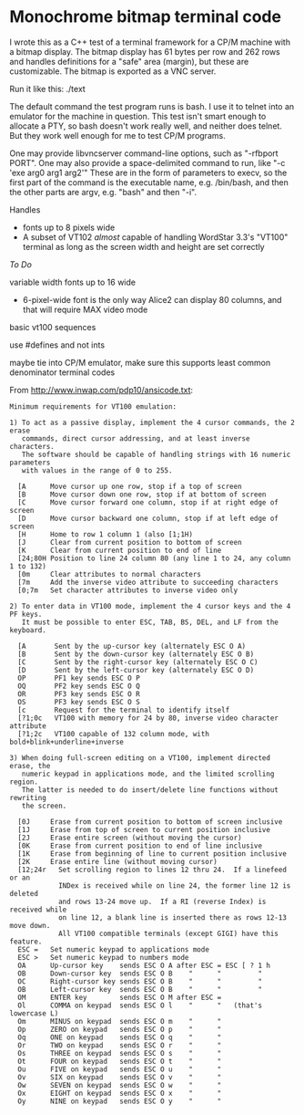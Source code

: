 # Monochrome bitmap terminal code

I wrote this as a C++ test of a terminal framework for a CP/M machine
with a bitmap display.  The bitmap display has 61 bytes per row and
262 rows and handles definitions for a "safe" area (margin), but these
are customizable.  The bitmap is exported as a VNC server.

Run it like this:
    ./text

The default command the test program runs is bash.  I use it to telnet
into an emulator for the machine in question.  This test isn't smart
enough to allocate a PTY, so bash doesn't work really well, and neither
does telnet.  But they work well enough for me to test CP/M programs.

One may provide libvncserver command-line options, such as "-rfbport
PORT".  One may also provide a space-delimited command to run, like
    "-c 'exe arg0 arg1 arg2'"
These are in the form of parameters to execv, so the first part of the
command is the executable name, e.g. /bin/bash, and then the other parts
are argv, e.g. "bash" and then "-i".

Handles
* fonts up to 8 pixels wide
* A subset of VT102 *almost* capable of handling WordStar 3.3's "VT100" terminal as long as the screen width and height are set correctly

_To Do_

variable width fonts up to 16 wide
* 6-pixel-wide font is the only way Alice2 can display 80 columns, and that will require MAX video mode

basic vt100 sequences

use #defines and not ints

maybe tie into CP/M emulator, make sure this supports least common denominator terminal codes

From http://www.inwap.com/pdp10/ansicode.txt:

```
Minimum requirements for VT100 emulation:

1) To act as a passive display, implement the 4 cursor commands, the 2 erase
   commands, direct cursor addressing, and at least inverse characters.
   The software should be capable of handling strings with 16 numeric parameters
   with values in the range of 0 to 255.

  [A      Move cursor up one row, stop if a top of screen
  [B      Move cursor down one row, stop if at bottom of screen
  [C      Move cursor forward one column, stop if at right edge of screen
  [D      Move cursor backward one column, stop if at left edge of screen
  [H      Home to row 1 column 1 (also [1;1H)
  [J      Clear from current position to bottom of screen
  [K      Clear from current position to end of line
  [24;80H Position to line 24 column 80 (any line 1 to 24, any column 1 to 132)
  [0m     Clear attributes to normal characters
  [7m     Add the inverse video attribute to succeeding characters
  [0;7m   Set character attributes to inverse video only

2) To enter data in VT100 mode, implement the 4 cursor keys and the 4 PF keys.
   It must be possible to enter ESC, TAB, BS, DEL, and LF from the keyboard.

  [A       Sent by the up-cursor key (alternately ESC O A)
  [B       Sent by the down-cursor key (alternately ESC O B)
  [C       Sent by the right-cursor key (alternately ESC O C)
  [D       Sent by the left-cursor key (alternately ESC O D)
  OP       PF1 key sends ESC O P
  OQ       PF2 key sends ESC O Q
  OR       PF3 key sends ESC O R
  OS       PF3 key sends ESC O S
  [c       Request for the terminal to identify itself
  [?1;0c   VT100 with memory for 24 by 80, inverse video character attribute
  [?1;2c   VT100 capable of 132 column mode, with bold+blink+underline+inverse

3) When doing full-screen editing on a VT100, implement directed erase, the
   numeric keypad in applications mode, and the limited scrolling region.
   The latter is needed to do insert/delete line functions without rewriting
   the screen.

  [0J     Erase from current position to bottom of screen inclusive
  [1J     Erase from top of screen to current position inclusive
  [2J     Erase entire screen (without moving the cursor)
  [0K     Erase from current position to end of line inclusive
  [1K     Erase from beginning of line to current position inclusive
  [2K     Erase entire line (without moving cursor)
  [12;24r   Set scrolling region to lines 12 thru 24.  If a linefeed or an
            INDex is received while on line 24, the former line 12 is deleted
            and rows 13-24 move up.  If a RI (reverse Index) is received while
            on line 12, a blank line is inserted there as rows 12-13 move down.
            All VT100 compatible terminals (except GIGI) have this feature.
  ESC =   Set numeric keypad to applications mode
  ESC >   Set numeric keypad to numbers mode
  OA      Up-cursor key    sends ESC O A after ESC = ESC [ ? 1 h
  OB      Down-cursor key  sends ESC O B    "      "         "
  OC      Right-cursor key sends ESC O B    "      "         "
  OB      Left-cursor key  sends ESC O B    "      "         "
  OM      ENTER key        sends ESC O M after ESC =
  Ol      COMMA on keypad  sends ESC O l    "      "   (that's lowercase L)
  Om      MINUS on keypad  sends ESC O m    "      "
  Op      ZERO on keypad   sends ESC O p    "      "
  Oq      ONE on keypad    sends ESC O q    "      "
  Or      TWO on keypad    sends ESC O r    "      "
  Os      THREE on keypad  sends ESC O s    "      "
  Ot      FOUR on keypad   sends ESC O t    "      "
  Ou      FIVE on keypad   sends ESC O u    "      "
  Ov      SIX on keypad    sends ESC O v    "      "
  Ow      SEVEN on keypad  sends ESC O w    "      "
  Ox      EIGHT on keypad  sends ESC O x    "      "
  Oy      NINE on keypad   sends ESC O y    "      "
```
